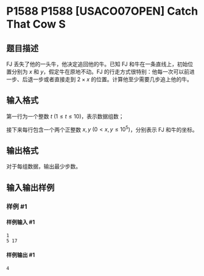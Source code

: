 # P1588 P1588 [USACO07OPEN] Catch That Cow S

## 题目描述

FJ 丢失了他的一头牛，他决定追回他的牛。已知 FJ 和牛在一条直线上，初始位置分别为 $x$ 和 $y$，假定牛在原地不动。FJ 的行走方式很特别：他每一次可以前进一步、后退一步或者直接走到 $2\times x$ 的位置。计算他至少需要几步追上他的牛。

## 输入格式

第一行为一个整数 $t\ ( 1\le t\le 10)$，表示数据组数；

接下来每行包含一个两个正整数 $x,y\ (0<x,y \le 10^5)$，分别表示 FJ 和牛的坐标。

## 输出格式

对于每组数据，输出最少步数。


## 输入输出样例

### 样例 #1

#### 样例输入 #1

```
1 
5 17
```

#### 样例输出 #1

```
4
```
